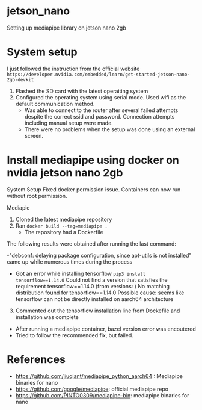 # jetson_nano
Setting up mediapipe library on jetson nano 2gb

# System setup
I just followed the instruction from the official website `https://developer.nvidia.com/embedded/learn/get-started-jetson-nano-2gb-devkit`

1. Flashed the SD card with the latest operaiting system
2. Configured the operating system using serial mode. Used wifi as the default communication method.
	- Was able to connect to the router after several failed attempts despite the correct ssid and password. Connection attempts including manual setup were made.
	- There were no problems when the setup was done using an external screen.

# Install mediapipe using docker on nvidia jetson nano 2gb

System Setup
Fixed docker permission issue. Containers can now run without root permission.

Mediapie
1. Cloned the latest mediapipe repository
2. Ran `docker build --tag=mediapipe .`
	- The repository had a Dockerfile

The following results were obtained after running the last command:

-"debconf: delaying package configuration, since apt-utils is not installed" came up while numerous times during the process
- Got an error while installing tensorflow `pip3 install tensorflow==1.14.0`
	Could not find a version that satisfies the requirement tensorflow==1.14.0 (from versions: )
	No matching distribution found for tensorflow==1.14.0
Possible cause: seems like tensorflow can not be directly installed on aarch64 architecture


3. Commented out the tensorflow installation line from Dockefile and installation was complete

- After running a mediapipe container, bazel version error was encoutered
- Tried to follow the recommended fix, but failed.

# References
- https://github.com/jiuqiant/mediapipe_python_aarch64 : Mediapipe binaries for nano
- https://github.com/google/mediapipe: official mediapipe repo
- https://github.com/PINTO0309/mediapipe-bin: mediapipe binaries for nano
